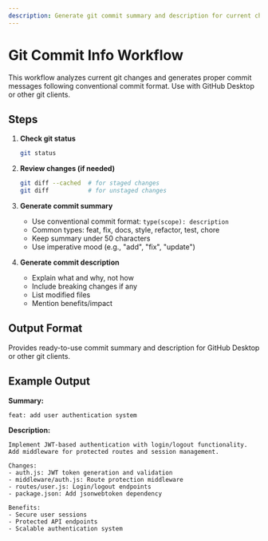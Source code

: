 ```yaml
---
description: Generate git commit summary and description for current changes
---
```


# Git Commit Info Workflow

This workflow analyzes current git changes and generates proper commit messages following conventional commit format. Use with GitHub Desktop or other git clients.

## Steps

1. **Check git status**
   ```bash
   git status
   ```

2. **Review changes (if needed)**
   ```bash
   git diff --cached  # for staged changes
   git diff           # for unstaged changes
   ```

3. **Generate commit summary**
   - Use conventional commit format: `type(scope): description`
   - Common types: feat, fix, docs, style, refactor, test, chore
   - Keep summary under 50 characters
   - Use imperative mood (e.g., "add", "fix", "update")

4. **Generate commit description**
   - Explain what and why, not how
   - Include breaking changes if any
   - List modified files
   - Mention benefits/impact

## Output Format

Provides ready-to-use commit summary and description for GitHub Desktop or other git clients.

## Example Output

**Summary:**
```
feat: add user authentication system
```

**Description:**
```
Implement JWT-based authentication with login/logout functionality.
Add middleware for protected routes and session management.

Changes:
- auth.js: JWT token generation and validation
- middleware/auth.js: Route protection middleware
- routes/user.js: Login/logout endpoints
- package.json: Add jsonwebtoken dependency

Benefits:
- Secure user sessions
- Protected API endpoints
- Scalable authentication system
```
